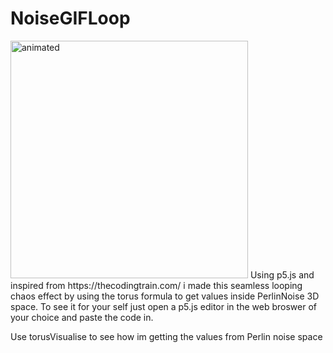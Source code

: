 # NoiseGIFLoop <div align="left">
  <img width="380"  src="https://user-images.githubusercontent.com/65507003/136805059-09b218d2-de1f-44c8-b454-61e39577a05a.gif" alt="animated">
</div>
Using p5.js and inspired from https://thecodingtrain.com/ i made this seamless looping chaos effect by using the torus formula to get values inside PerlinNoise 3D space.
To see it for your self just open a p5.js editor in the web broswer of your choice and paste the code in.

Use torusVisualise to see how im getting the values from Perlin noise space
